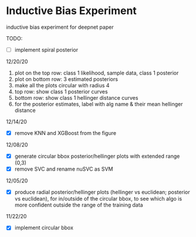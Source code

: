 # Inductive Bias Experiment
inductive bias experiment for deepnet paper

TODO:
- [ ] implement spiral posterior

12/20/20 <br>

1. plot on the top row: class 1 likelihood, sample data, class 1 posterior
2. plot on bottom row: 3 estimated posteriors
3. make all the plots circular with radius 4
4. top row: show class 1 posterior curves
5. bottom row: show class 1 hellinger distance curves
6. for the posterior estimates, label with alg name & their mean hellinger distance

12/14/20 <br>
- [x] remove KNN and XGBoost from the figure

12/08/20 <br>
- [x] generate circular bbox posterior/hellinger plots with extended range (0,3) 
- [x] remove SVC and rename nuSVC as SVM

12/05/20 <br>
- [x] produce radial posterior/hellinger plots (hellinger vs euclidean; posterior vs euclidean), for in/outside of the circular bbox, to see which algo is more confident outside the range of the training data 

11/22/20 <br>
- [x] implement circular bbox
